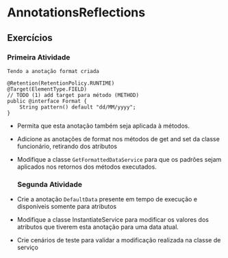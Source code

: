 # AnnotationsReflections

## Exercícios
  ### Primeira Atividade
    Tendo a anotação format criada
```
@Retention(RetentionPolicy.RUNTIME)
@Target(ElementType.FIELD)
// TODO (1) add target para método (METHOD)
public @interface Format {
    String pattern() default "dd/MM/yyyy";
}

```

- Permita que esta anotação também seja aplicada à métodos.
- Adicione as anotações de format nos métodos de get and set da classe funcionário, retirando dos atributos
- Modifique a classe ```GetFormattedDataService``` para que os padrões sejam aplicados nos retornos dos métodos executados.

  ### Segunda Atividade
- Crie a anotação ```DefaultData``` presente em tempo de execução e disponíveis somente para atributos
- Modifique a classe InstantiateService para modificar os valores dos atributos que tiverem esta anotação para uma data atual.
- Crie cenários de teste para validar a modificação realizada na classe de serviço
